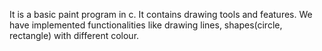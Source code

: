 It is a basic paint program in c. It contains drawing tools and features. We have implemented functionalities like drawing lines, shapes(circle, rectangle) with different colour.
